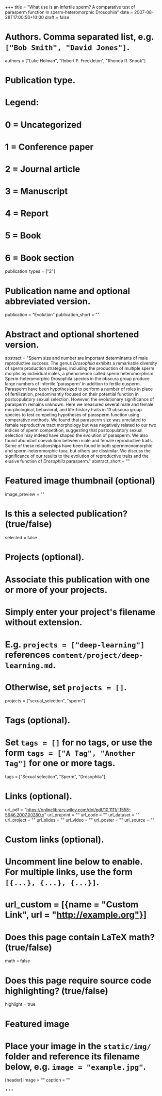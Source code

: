 +++
title = "What use is an infertile sperm? A comparative test of parasperm function in sperm-heteromorphic Drosophila"
date = 2007-08-28T17:00:56+10:00
draft = false

# Authors. Comma separated list, e.g. `["Bob Smith", "David Jones"]`.
authors = ["Luke Holman", "Robert P. Freckleton", "Rhonda R. Snook"]

# Publication type.
# Legend:
# 0 = Uncategorized
# 1 = Conference paper
# 2 = Journal article
# 3 = Manuscript
# 4 = Report
# 5 = Book
# 6 = Book section
publication_types = ["2"]

# Publication name and optional abbreviated version.
publication = "Evolution"
publication_short = ""

# Abstract and optional shortened version.
abstract = "Sperm size and number are important determinants of male reproductive success. The genus _Drosophila_ exhibits a remarkable diversity of sperm production strategies, including the production of multiple sperm morphs by individual males, a phenomenon called sperm heteromorphism. Sperm-heteromorphic Drosophila species in the obscura group produce large numbers of infertile 'parasperm' in addition to fertile eusperm. Parasperm have been hypothesized to perform a number of roles in place of fertilization, predominantly focused on their potential function in postcopulatory sexual selection. However, the evolutionary significance of parasperm remains unknown. Here we measured several male and female morphological, behavioral, and life-history traits in 13 obscura group species to test competing hypotheses of parasperm function using comparative methods. We found that parasperm size was unrelated to female reproductive tract morphology but was negatively related to our two indices of sperm competition, suggesting that postcopulatory sexual selection may indeed have shaped the evolution of parasperm. We also found abundant coevolution between male and female reproductive traits. Some of these relationships have been found in both spermmonomorphic and sperm-heteromorphic taxa, but others are dissimilar. We discuss the significance of our results to the evolution of reproductive traits and the elusive function of _Drosophila_ parasperm."
abstract_short = ""

# Featured image thumbnail (optional)
image_preview = ""

# Is this a selected publication? (true/false)
selected = false

# Projects (optional).
#   Associate this publication with one or more of your projects.
#   Simply enter your project's filename without extension.
#   E.g. `projects = ["deep-learning"]` references `content/project/deep-learning.md`.
#   Otherwise, set `projects = []`.
projects = ["sexual_selection", "sperm"]

# Tags (optional).
#   Set `tags = []` for no tags, or use the form `tags = ["A Tag", "Another Tag"]` for one or more tags.
tags = ["Sexual selection", "Sperm", "Drosophila"]

# Links (optional).
url_pdf = "https://onlinelibrary.wiley.com/doi/pdf/10.1111/j.1558-5646.2007.00280.x"
url_preprint = ""
url_code = ""
url_dataset = ""
url_project = ""
url_slides = ""
url_video = ""
url_poster = ""
url_source = ""

# Custom links (optional).
#   Uncomment line below to enable. For multiple links, use the form `[{...}, {...}, {...}]`.
# url_custom = [{name = "Custom Link", url = "http://example.org"}]

# Does this page contain LaTeX math? (true/false)
math = false

# Does this page require source code highlighting? (true/false)
highlight = true

# Featured image
# Place your image in the `static/img/` folder and reference its filename below, e.g. `image = "example.jpg"`.
[header]
image = ""
caption = ""

+++
